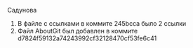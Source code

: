 Садунова
1) В файле с ссылками в коммите 245bcca было 2 ссылки
2) Файл AboutGit был добавлен в коммите d7824f59132a74243992cf32128470cf53fe6c41